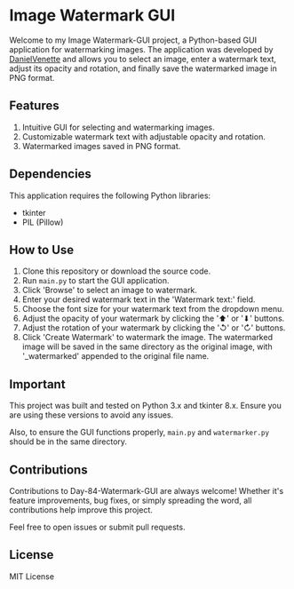 # Image Watermark GUI

Welcome to my Image Watermark-GUI project, a Python-based GUI application for watermarking images. The application was developed by [DanielVenette](https://github.com/DanielVenette) and allows you to select an image, enter a watermark text, adjust its opacity and rotation, and finally save the watermarked image in PNG format.

## Features

1. Intuitive GUI for selecting and watermarking images.
2. Customizable watermark text with adjustable opacity and rotation.
3. Watermarked images saved in PNG format.

## Dependencies

This application requires the following Python libraries:
- tkinter
- PIL (Pillow)

## How to Use

1. Clone this repository or download the source code.
2. Run `main.py` to start the GUI application.
3. Click 'Browse' to select an image to watermark.
4. Enter your desired watermark text in the 'Watermark text:' field.
5. Choose the font size for your watermark text from the dropdown menu.
6. Adjust the opacity of your watermark by clicking the '⬆' or '⬇' buttons.
7. Adjust the rotation of your watermark by clicking the '↺' or '↻' buttons.
8. Click 'Create Watermark' to watermark the image. The watermarked image will be saved in the same directory as the original image, with '_watermarked' appended to the original file name.

## Important

This project was built and tested on Python 3.x and tkinter 8.x. Ensure you are using these versions to avoid any issues.

Also, to ensure the GUI functions properly, `main.py` and `watermarker.py` should be in the same directory.

## Contributions

Contributions to Day-84-Watermark-GUI are always welcome! Whether it's feature improvements, bug fixes, or simply spreading the word, all contributions help improve this project.

Feel free to open issues or submit pull requests.

## License

MIT License
